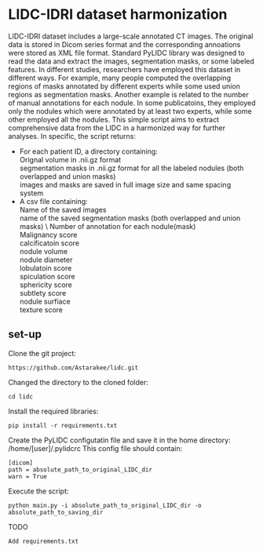 # LIDC-IDRI dataset harmonization
LIDC-IDRI dataset includes a large-scale annotated CT images. The original data is stored in Dicom series format and
the corresponding annoations were stored as XML file format. Standard PyLIDC library was designed to read
the data and extract the images, segmentation masks, or some labeled features.
In different studies, researchers have employed this dataset in different ways. For example, many people 
computed the overlapping regions of masks annotated by different experts while some used union regions as segmentation masks.
Another example is related to the number of manual annotations for each nodule. In some publicatoins, they employed only
the nodules which were annotated by at least two experts, while some other employed all the nodules.
This simple script aims to extract comprehensive data from the LIDC in a harmonized way for further analyses.
In specific, the script returns:
* For each patient ID, a directory containing: \
          Orignal volume in .nii.gz format \
          segmentation masks in .nii.gz format for all the labeled nodules (both overlapped and union masks) \
          images and masks are saved in full image size and same spacing system 
* A csv file containing: \
          Name of the saved images \
          name of the saved segmentation masks (both overlapped and union masks) \ 
          Number of annotation for each nodule(mask) \
          Malignancy score \
          calcificatoin score \
          nodule volume \
          nodule diameter \
          lobulatoin score \
          spiculation score \
          sphericity score \
          subtlety score \
          nodule surfiace \
          texture score 
          
          
## set-up

Clone the git project:
```
https://github.com/Astarakee/lidc.git
```
Changed the directory to the cloned folder:
```
cd lidc
```
Install the required libraries:
```
pip install -r requirements.txt
```
Create the PyLIDC configutatin file and save it in the home directory:
/home/[user]/.pylidcrc
This config file should contain:
```
[dicom]
path = absolute_path_to_original_LIDC_dir
warn = True
```
Execute the script:
```
python main.py -i absolute_path_to_original_LIDC_dir -o absolute_path_to_saving_dir
```
TODO
```
Add requirements.txt
```

